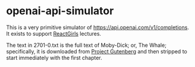 # openai-api-simulator

This is a very primitive simulator of https://api.openai.com/v1/completions. It exists to support
[ReactGirls](https://reactgirls.com/) lectures.

The text in 2701-0.txt is the full text of Moby-Dick; or, The Whale; specifically, it is downloaded from
[Project Gutenberg](https://www.gutenberg.org/ebooks/2701) and then stripped to start immediately with the first chapter.
